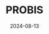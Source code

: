 ---  
layout: startup_page  
title: "PROBIS"  
id: "en.prob.is"  
permalink: "/probisen.prob.is08132024/"  
website: "https://en.prob.is/"  
funding_round: "Series A"  
funding_amount: ""  
investors: "JLL Spark"  
about: "PROBIS offers a cloud-based platform for efficient and transparent financial process management in real estate. Its AI-powered tools enhance cost and revenue management for development projects, providing real-time data for lenders and developers. The platform aims to replace outdated financial management systems within the real estate industry."  
markets: "Real Estate, Fintech, AI, PropTech, Software, Asset Management, Construction"  
hq: "Munich, Bavaria, Germany"  
founded_year: "2014"  
linkedin: "https://www.linkedin.com/company/probis-expert/"  
twitter: "https://x.com/ExpertProbis"  
instagram: ""  
facebook: ""  
crunchbase: "https://www.crunchbase.com/organization/probis-a8bc"  
pitchbook: "https://pitchbook.com/profiles/company/521385-04"  

date_display: "13-Aug-2024"  
date: "2024-08-13"

# SEO Optimization  
meta_title: "PROBIS - Series A"  
meta_description: "PROBIS, PROBIS offers a cloud-based platform for efficient and transparent financial process management in real estate. Its AI-powered tools enhance cost and ..."  
meta_keywords: "PROBIS, Real Estate, Fintech, AI, PropTech, Software, Asset Management, Construction, Series A funding"  
canonical_url: "https://startup.projectstartups.com/probisen.prob.is08132024/"  
---